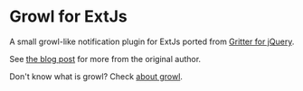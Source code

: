 Growl for ExtJs
===============

A small growl-like notification plugin for ExtJs ported from [Gritter for jQuery][1].

See [the blog post][2] for more from the original author.

Don't know what is growl? Check [about growl][3].


[1]: http://github.com/jboesch/Gritter
[2]: http://boedesign.com/blog/2009/07/11/growl-for-jquery-gritter/
[3]: http://growl.info/about.php
